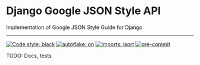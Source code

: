 # Django Google JSON Style API

Implementation of Google JSON Style Guide for Django

----
[![Code style: black](https://img.shields.io/badge/code%20style-black-000000.svg)](https://github.com/psf/black)
[![autoflake: on](https://img.shields.io/badge/autoflake-on-brightgreen)](https://github.com/myint/autoflake)
[![Imports: isort](https://img.shields.io/badge/%20imports-isort-%231674b1?style=flat&labelColor=ef8336)](https://pycqa.github.io/isort/)
[![pre-commit](https://img.shields.io/badge/pre--commit-enabled-brightgreen?logo=pre-commit&logoColor=white)](https://github.com/pre-commit/pre-commit)

TODO: Docs, tests
